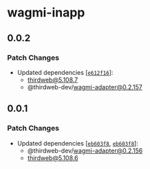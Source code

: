 # wagmi-inapp

## 0.0.2

### Patch Changes

- Updated dependencies [[`e612f16`](https://github.com/thirdweb-dev/js/commit/e612f16a85ffda024d7f74b41abb48b2999b9107)]:
  - thirdweb@5.108.7
  - @thirdweb-dev/wagmi-adapter@0.2.157

## 0.0.1

### Patch Changes

- Updated dependencies [[`eb603f8`](https://github.com/thirdweb-dev/js/commit/eb603f89086f25202b157eb748f70a252dd7c6e7), [`eb603f8`](https://github.com/thirdweb-dev/js/commit/eb603f89086f25202b157eb748f70a252dd7c6e7)]:
  - @thirdweb-dev/wagmi-adapter@0.2.156
  - thirdweb@5.108.6
